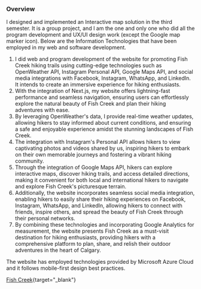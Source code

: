 ### Overview

I designed and implemented an Interactive map solution in the third semester. It is a group project, and I am the one and only one who did all the program development and UX/UI design work (except the Google map marker icon). Below are the Information Technologies that have been employed in my web and software development.

1.  I did web and program development of the website for promoting Fish Creek hiking trails using cutting-edge technologies such as OpenWeather API, Instagram Personal API, Google Maps API, and social media integrations with Facebook, Instagram, WhatsApp, and LinkedIn. It intends to create an immersive experience for hiking enthusiasts.
2.  With the integration of Next.js, my website offers lightning-fast performance and seamless navigation, ensuring users can effortlessly explore the natural beauty of Fish Creek and plan their hiking adventures with ease.
3.  By leveraging OpenWeather's data, I provide real-time weather updates, allowing hikers to stay informed about current conditions, and ensuring a safe and enjoyable experience amidst the stunning landscapes of Fish Creek.
4.  The integration with Instagram's Personal API allows hikers to view captivating photos and videos shared by us, inspiring hikers to embark on their own memorable journeys and fostering a vibrant hiking community.
5.  Through the integration of Google Maps API, hikers can explore interactive maps, discover hiking trails, and access detailed directions, making it convenient for both local and international hikers to navigate and explore Fish Creek's picturesque terrain.
6.  Additionally, the website incorporates seamless social media integration, enabling hikers to easily share their hiking experiences on Facebook, Instagram, WhatsApp, and LinkedIn, allowing hikers to connect with friends, inspire others, and spread the beauty of Fish Creek through their personal networks.
7.  By combining these technologies and incorporating Google Analytics for measurement, the website presents Fish Creek as a must-visit destination for hiking enthusiasts, providing hikers with a comprehensive platform to plan, share, and relish their outdoor adventures in the heart of Calgary.

The website has employed technologies provided by Microsoft Azure Cloud and it follows mobile-first design best practices.

[Fish Creek](https://green-ocean-09524b910.3.azurestaticapps.net){target="_blank"}
